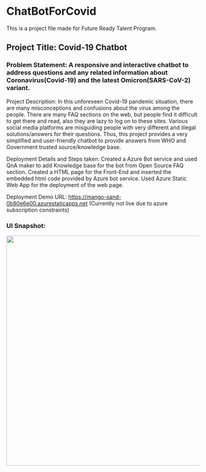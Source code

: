 # ChatBotForCovid
This is a project file made for Future Ready Talent Program.

## Project Title: Covid-19 Chatbot

### Problem Statement: A responsive and interactive chatbot to address questions and any related information about Coronavirus(Covid-19) and the latest Omicron(SARS-CoV-2) variant.

Project Description: In this unforeseen Covid-19 pandemic situation, there are many misconceptions and confusions about the virus among the people. 
There are many FAQ sections on the web, but people find it difficult to get there and read, also they are lazy to log on to these sites. 
Various social media platforms are misguiding people with very different and illegal solutions/answers for their questions. 
Thus, this project provides a very simplified and user-friendly chatbot to provide answers from WHO and Government trusted source/knowledge base.

Deployment Details and Steps taken:
Created a Azure Bot service and used QnA maker to add Knowledge base for the bot from Open Source FAQ section.
Created a HTML page for the Front-End and inserted the embedded html code provided by Azure bot service.
Used Azure Static Web App for the deployment of the web page.

Deployment Demo URL: https://mango-sand-0b80e6e00.azurestaticapps.net
(Currently not live due to azure subscription constraints)

### UI Snapshot:
<img src="https://github.com/OmkarOvhal/ChatBotForCovid/assets/89487901/afbe9151-09fd-40d7-85c1-479d0251645c" width="600" height="600">
